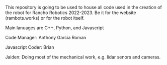 This repository is going to be used to house all code used in the creation of the robot for Rancho Robotics 2022-2023. Be it for the website (rambots.works) or for the robot itself.

Main lanuages are C++, Python, and Javascript

Code Manager: Anthony Garcia Roman

Javascript Coder: Brian

Jaiden: Doing most of the mechanical work, e.g. lidar senors and cameras.
